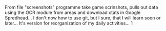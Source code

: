 From file "screenshots" programme take game scrinshots, pulls out data using the OCR module from areas and download ctats in Google Spredhead...
I don't now how to use git, but I sure,  that I will learn soon or later... 
It's version for reorganization of my daily activities... 
1
